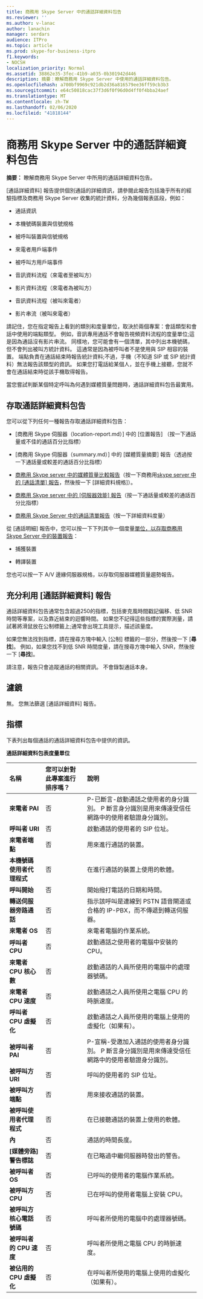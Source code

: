 ```yaml
---
title: 商務用 Skype Server 中的通話詳細資料包告
ms.reviewer: ''
ms.author: v-lanac
author: lanachin
manager: serdars
audience: ITPro
ms.topic: article
ms.prod: skype-for-business-itpro
f1.keywords:
- NOCSH
localization_priority: Normal
ms.assetid: 38862e35-3fec-41b9-a035-0b301942d446
description: 摘要：瞭解商務用 Skype Server 中使用的通話詳細資料包告。
ms.openlocfilehash: a700bf9969c921db2d36a816579ee36ff59cb3b3
ms.sourcegitcommit: e64c50818cac37f3d6f0f96d0d4ff0f4bba24aef
ms.translationtype: MT
ms.contentlocale: zh-TW
ms.lasthandoff: 02/06/2020
ms.locfileid: "41818144"
---
```

# <a name="call-detail-report-in-skype-for-business-server"></a>商務用 Skype Server 中的通話詳細資料包告
 
**摘要：** 瞭解商務用 Skype Server 中所用的通話詳細資料包告。
  
[通話詳細資料] 報告提供個別通話的詳細資訊，請參閱此報告包括幾乎所有的經驗指標及商務用 Skype Server 收集的統計資料，分為幾個報表區段，例如：
  
- 通話資訊 
    
- 本機號碼裝置與信號規格
    
- 被呼叫裝置與信號規格
    
- 來電者用戶端事件
    
- 被呼叫方用戶端事件
    
- 音訊資料流程（來電者至被叫方）
    
- 影片資料流程（來電者為被叫方）
    
- 音訊資料流程（被叫來電者）
    
- 影片串流（被叫來電者）
    
請記住，您在指定報告上看到的類別和度量單位，取決於兩個專案：會話類型和會話中使用的端點類型。 例如，音訊專用通話不會報告視頻資料流程的度量單位;這是因為通話沒有影片串流。 同樣地，您可能會有一個清單，其中列出本機號碼，但不會列出被叫方統計資料。 這通常是因為被呼叫者不是使用與 SIP 相容的裝置。 端點負責在通話結束時報告統計資料;不過，手機（不知道 SIP 或 SIP 統計資料）無法報告該類型的資訊。 如果您打電話給某個人，並在手機上接聽，您就不會在通話結束時從該手機取得報告。
  
當您嘗試判斷某個特定呼叫為何遇到媒體質量問題時，通話詳細資料包告最實用。
  
## <a name="accessing-the-call-detail-report"></a>存取通話詳細資料包告

您可以從下列任何一種報告存取通話詳細資料包告：
  
- [商務用 Skype 伺服器（location-report.md）] 中的 [位置報告] （按一下通話量或不佳的通話百分比指標）
    
- [商務用 Skype 伺服器（summary.md）] 中的 [媒體質量摘要] 報告（透過按一下通話量或較差的通話百分比指標）
    
- [商務用 Skype server 中的媒體質量比較報告](comparison.md)（按一下商務用[skype server 中的 [通話清單] 報告](call-list-report-0.md)，然後按一下 [詳細資料規格]）。
    
- [商務用 Skype server 中的 [伺服器效能] 報告](server-performance.md)（按一下通話量或較差的通話百分比指標）
    
- [商務用 Skype Server 中的通話清單報告](call-list-report-0.md)（按一下詳細資料度量）
    
從 [通話明細] 報告中，您可以按一下下列其中一個度量[單位，以存取商務用 Skype Server 中的裝置報告](device-report.md)：
  
- 捕獲裝置
    
- 轉譯裝置
    
您也可以按一下 A/V 邊緣伺服器規格，以存取伺服器媒體質量趨勢報告。
  
## <a name="making-the-best-use-of-the-call-detail-report"></a>充分利用 [通話詳細資料] 報告

通話詳細資料包告通常包含超過250的指標，包括麥克風時間戳記偏移、低 SNR 時間等專案，以及靠近結束的迴響時間。 如果您不記得這些指標的實際測量，請試著將滑鼠放在公制標籤上;通常會出現工具提示，描述該量度。
  
如果您無法找到指標，請在搜尋方塊中輸入 [公制] 標籤的一部分，然後按一下 [**尋找**]。 例如，如果您找不到低 SNR 時間度量，請在搜尋方塊中輸入 SNR，然後按一下 [**尋找**]。
  
請注意，報告只會追蹤通話的相關資訊。 不會錄製通話本身。
  
## <a name="filters"></a>濾鏡

無。 您無法篩選 [通話詳細資料] 報告。
  
## <a name="metrics"></a>指標

下表列出每個通話的通話詳細資料包告中提供的資訊。
  
**通話詳細資料包表度量單位**

|**名稱**|**您可以針對此專案進行排序嗎？**|**說明**|
|:-----|:-----|:-----|
|**來電者 PAI** <br/> |否  <br/> |P-已斷言-啟動通話之使用者的身分識別。 P 斷言身分識別是用來傳達受信任網路中的使用者驗證身分識別。  <br/> |
|**呼叫者 URI** <br/> |否  <br/> |啟動通話的使用者的 SIP 位址。  <br/> |
|**來電者端點** <br/> |否  <br/> |用來進行通話的裝置。  <br/> |
|**本機號碼使用者代理程式** <br/> |否  <br/> |在進行通話的裝置上使用的軟體。  <br/> |
|**呼叫開始** <br/> |否  <br/> |開始撥打電話的日期和時間。  <br/> |
|**轉送伺服器旁路通話** <br/> |否  <br/> |指示該呼叫是連線到 PSTN 語音閘道或合格的 IP-PBX，而不傳遞到轉送伺服器。  <br/> |
|**來電者 OS** <br/> |否  <br/> |來電者電腦的作業系統。  <br/> |
|**呼叫者 CPU** <br/> |否  <br/> |啟動通話之使用者的電腦中安裝的 CPU。  <br/> |
|**來電者 CPU 核心數** <br/> |否  <br/> |啟動通話的人員所使用的電腦中的處理器號碼。  <br/> |
|**來電者 CPU 速度** <br/> |否  <br/> |啟動通話之人員所使用之電腦 CPU 的時脈速度。  <br/> |
|**呼叫者 CPU 虛擬化** <br/> |否  <br/> |啟動通話之人員所使用的電腦上使用的虛擬化（如果有）。  <br/> |
|**被呼叫者 PAI** <br/> |否  <br/> |P-宣稱-受邀加入通話的使用者身分識別。 P 斷言身分識別是用來傳達受信任網路中的使用者驗證身分識別。  <br/> |
|**被呼叫方 URI** <br/> |否  <br/> |呼叫的使用者的 SIP 位址。  <br/> |
|**被呼叫方端點** <br/> |否  <br/> |用來接收通話的裝置。  <br/> |
|**被呼叫使用者代理程式** <br/> |否  <br/> |在已接聽通話的裝置上使用的軟體。  <br/> |
|**內** <br/> |否  <br/> |通話的時間長度。  <br/> |
|**[媒體旁路] 警告標誌** <br/> |否  <br/> |在已略過中繼伺服器時發出的警告。  <br/> |
|**被呼叫者 OS** <br/> |否  <br/> |已呼叫的使用者的電腦作業系統。  <br/> |
|**被呼叫方 CPU** <br/> |否  <br/> |已在呼叫的使用者電腦上安裝 CPU。  <br/> |
|**被呼叫方核心電話號碼** <br/> |否  <br/> |呼叫者所使用的電腦中的處理器號碼。  <br/> |
|**被呼叫者的 CPU 速度** <br/> |否  <br/> |呼叫者所使用之電腦 CPU 的時脈速度。  <br/> |
|**被佔用的 CPU 虛擬化** <br/> |否  <br/> |在呼叫者所使用的電腦上使用的虛擬化（如果有）。  <br/> |
   


